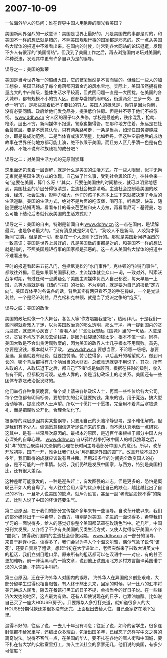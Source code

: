 # 2007-10-09

一位海外华人的质问：谁在误导中国人用艳羡的眼光看美国？

美国新闻界强烈的一致意识：美国是世界上最好的，凡是美国做的事都是对的，和美国不一样的想法就是错的，不照美国规矩行事的国家都是邪恶的。这一点从美国各大媒体的报道中不难看出来。在国内的时候，时常到各大网站的论坛逛逛，发现不少人有很深的“美国情结”。但我到了美国工作之后，再去浏览国内论坛对美国的种种说法，发现其中更有许多自以为是的误导。 

误导之一：美国的繁荣 

美国是当今世界唯一的超级大国，它的繁荣当然是不言而喻的。但经过一些人的加工想象，美国已经成了每个角落都闪着金光的风水宝地。实际上，美国虽然拥有数量庞大的中产阶级，整体生活水平较高，但贫困问题一直是一大困扰。在美国的各大城市，都有规模不小的穷人区。首都华盛顿的闹市区，街道两旁“三步一岗、五步一哨”的，是那些拿着纸杯子要钱的穷人。美国人的概念是，你穷是因为你懒，没有必要同情。政府给他们发食品券，提供低价住房。但是并不等于他们不被忽视。 www.ddhw.cn  穷人区的房子年久失修，学校是最差的，秩序混乱，抢劫、枪杀，层出不穷，新闻媒体不报道，警察也懒得管。在那种地方住着，永远是在社会最底层。要是不愿意认命，只有两条路可走，一条是当兵，如现任国务卿鲍威尔，即是最成功范例。二是当体育或演艺明星，比如乔丹。但这种空前绝后的成功故事在世界任何地方都可能上演，绝不仅限于美国。而且穷人区几乎清一色是有色人种，不能不说有种族歧视的成分吧？ 

误导之二：对美国生活方式的无原则崇拜 

这里面还包含着一层误解，就是什么是美国的生活方式。在一些人眼里，似乎无拘无束就是美国生活方式的体现。自己做了什么事，受到社会舆论压力，往往会来一句“这要在美国，算什么呀！”其实，只要在美国住的时间稍长，就可以明显地感到，美国社会的阶层分得很清楚，主流社会概念清晰。主流社会控制着美国的政治、经济、社会生活，影响力强大，他们的孩子也基本上生下来就被决定了今后的生活道路。美国的生活方式，绝对不是片面的吃汉堡，喝可乐，听摇滚，快车，随随便便地结婚离婚。看看布什的母亲芭芭拉和夫人劳拉，再看看尼可・基德曼，怎么可能下结论后者就代表美国的生活方式呢？ 

误导之三：美国的自由，特别是新闻自由  www.ddhw.cn  这一点在国内，是误解最深，也是争论最大的。“没有消息就是好消息”，“狗咬人不是新闻，人咬狗才算新闻”之类。但是这一切，都是在一个大原则下进行的。那就是美国新闻界强烈的一致意识：美国是世界上最好的，凡是美国做的事都是对的，和美国不一样的想法就是错的，不照美国规矩行事的国家都是邪恶的。这一点从美国各大媒体的报道中不难看出来。

平时的报道看起来五花八门，包括尼克松的“水门事件”，克林顿的“拉链门事件”，都敢往外揭。但是如果事关国家利益，主流媒体就会众口一词，一致对外。科索沃战争时期，有过任何一点质疑么？美国主流媒体负责人自己都说，每天早晨一上班，头等大事就是看《纽约时报》的社论。不为别的，就是要为自己的报纸“定方向”。美国媒体平时各说各的话，背后其实有两只看不见的手在操纵，一个是党派利益，一个是经济利益。尼克松和克林顿，就是当了党派之争的“炮灰”。 

误导之四：美国的政治 

美国的政坛就像一个大舞台，各色人等“你方唱罢我登场”，热闹非凡。于是我们一些同胞就看戏入了迷，以为美国政治真的那么透明，那么干净。再一提到国内的贪污腐败，就更痛心疾首了：“看看人家！”这让我想起《围城》里的一句话，大意是说，贪官不肯放下身段去偷钱袋，是因为钱袋里的钱太少，根本不值一偷。同样，美国大致是不会出贪污腐败案的，因为美国的政界人士几乎根本不用腐败。首先，你要是没钱，根本就从不了政。  www.ddhw.cn  要想当官，不论哪一级吧，总要竞选，竞选就要有经费，就要拉赞助。赞助拉得多，以后高升的希望就大。做到州长的，哪个背后都得有几个响当当的大财团。总统竞选就更不用说了。其次，所有从政的人，从政坛退下之后，都自己“下海”或是做顾问，根据在任时的级别，收入各有不同，但都极为可观。这些人靠的，全是当初政坛上的老关系。美国还有一些团体专靠吃政治饭发财的。

他们举行各种集资晚宴，每个桌上请来各路政坛人士，再留一些空位给各大公司。每个空位都有明码标价，要想参加的公司就要掏钱。集来的钱，用于竞选，搞大型活动等等，提高政界人士声望。所以一个愿打一个愿挨，完全用不着背后塞钱送礼，而是把腐败公开化，合理合法化了。 

被误导的深层原因其实某些误导，只要用自己的头脑冷静思考，是不难化解的。但是我们有不少人，偏偏愿意相信道听途说而来的东西，而不愿认真地做一点研究。这其中，是有一些深层次原因的。最根本的原因，是近百年来根植于部分中国人内心深处的自卑心理。  www.ddhw.cn  自从鸦片战争打破中国人的唯我独尊之后，对“洋”的东西既崇拜又恐惧的心理在长时间主导着部分中国人的意识。所以，改革开放初期，国门一开，难免让我们认为“月亮都是外国的圆”了。改革开放不过20多年，我们取得的成就应该说有目共睹。但用20多年的时间完全改变国人的心态，是不可能的一件事情。何况，我们仍然是发展中国家，与西方，特别是美国相比，还有很大差距。 

这种差距可能激发的，一种是迎头赶上，奋发图强的斗志，但是更多的，恐怕是慨叹己不如人的自卑了。有人往往会用人家的优点来比自己的缺点，越比越比出了自己的不行。一旦听人说美国的缺点，就斥为谎言，甚至一副“老虎屁股摸不得”的架式，比别人说了中国的坏话还要生气。 

第二点原因，在于我们的部分宣传媒介多年来有一些误导。自改革开放以来，我们的部分媒体出于一种希望，对西方，特别是对美国，先进的一面说得多，希望我们学习的一面说得多，给人的感觉好象整个美国都笼罩在玫瑰色当中。近几年，中国报刊大发展，又介绍了不少有关美国的另类生活方式，又使人觉得似乎美国人个个 “酷毙”，搞得我们国内的主流社会倒像另类。  www.ddhw.cn  另一部分的误导，来自于翻译小说。读得多了，我们会以为洋人个个温文尔雅，偶尔气急了说句“该死”，还要自责骂了粗话。想起当初在大学课堂上，老师突然来了兴致大讲英文中的粗话，我们立刻目瞪口呆。原来所有的粗话都可以在汉语中一一对应，有的甚至更加难听。前一阵读黑马的一篇文章，说到他正试图用北方乡村方言翻译英国诺丁汉的人说话，不禁拍手叫好。 

第三点原因，还在于海外华人对国内的误导。 海外华人在异国他乡创业艰难，大部分留学生过得也相当艰苦。有人终于熬出头来，回家的时候，以一比八的汇率将美元换成人民币，隐去在餐馆打黑工的日子不提，单捡当今的好日子说。在一些经济欠发达的地区，这点最为有效。还有人即使说现在的日子，也添油加醋。比如说自己买了一座大HOUSE(房子)。只要跟华人多打打交道，就知道很多人的大HOUSE分期付款还差很多没有还完，上面租出去给人住，自己全家挤在地下室里。 

混得不好的，往远了说，一去几十年没有消息；往近了说，如今的留学生，很多连封信都不给家里写，还编出众多理由，包括出国多年，已经忘了怎样写中文之类的离奇说法。说得不客气一点，在美国的华人，要不扎在各地的唐人街和中国城，要不扎在各大学的实验室里打工，挤入主流社会的寥寥无几，他们说的美国，有多少可信度？
